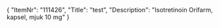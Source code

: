 {
  "ItemNr": "111426",
  "Title": "test",
  "Description": "Isotretinoin Orifarm, kapsel, mjuk 10 mg"
}